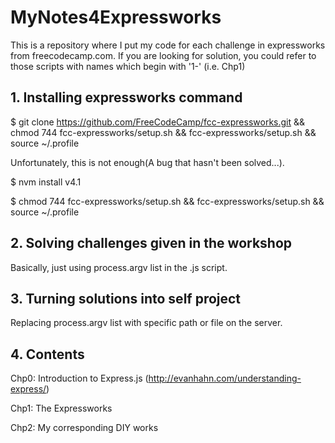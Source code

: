 # MyNotes4Expressworks
This is a repository where I put my code for each challenge in expressworks from freecodecamp.com. If you are looking for solution, you could refer to those scripts with names which begin with '1-' (i.e. Chp1)

## 1. Installing expressworks command
$ git clone https://github.com/FreeCodeCamp/fcc-expressworks.git && chmod 744 fcc-expressworks/setup.sh && fcc-expressworks/setup.sh && source ~/.profile

Unfortunately, this is not enough(A bug that hasn't been solved...).

$ nvm install v4.1

$ chmod 744 fcc-expressworks/setup.sh && fcc-expressworks/setup.sh && source ~/.profile

## 2. Solving challenges given in the workshop

Basically, just using process.argv list in the .js script.

## 3. Turning solutions into self project

Replacing process.argv list with specific path or file on the server. 

## 4. Contents

Chp0: Introduction to Express.js (http://evanhahn.com/understanding-express/)

Chp1: The Expressworks

Chp2: My corresponding DIY works

